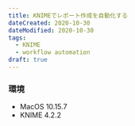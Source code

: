 ```yaml
---
title: KNIMEでレポート作成を自動化する
dateCreated: 2020-10-30
dateModified: 2020-10-30
tags:
  - KNIME
  - workflow automation
draft: true
---
```




### 環境

- MacOS 10.15.7
- KNIME 4.2.2
